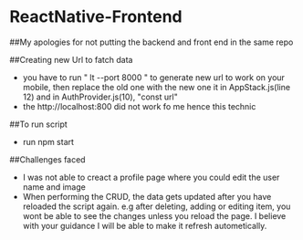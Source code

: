 # ReactNative-Frontend

##My apologies for not putting the backend and front end in the same repo

##Creating new Url to fatch data
- you have to run " lt --port 8000 " to generate new url to work on your mobile, then replace the old one with the new one it in AppStack.js(line 12) and in AuthProvider.js(10), "const url" 
- the http://localhost:800 did not work fo me hence this technic

##To run script
- run npm start

##Challenges faced
- I was not able to creact a profile page where you could edit the user name and image
- When performing the CRUD, the data gets updated after you have reloaded the script again. 
e.g after deleting, adding or editing item, you wont be able to see the changes unless you reload the page. I believe with your guidance I will be able to make it refresh autometically.


